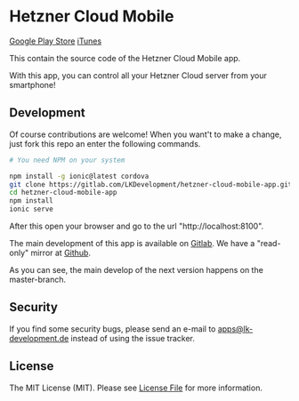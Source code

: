 # Hetzner Cloud Mobile

[Google Play Store](https://play.google.com/store/apps/details?id=de.lkdevelopment.hetzner)
[iTunes](https://itunes.apple.com/de/app/hetzner-cloud-mobile/id1342303703?mt=8)

This contain the source code of the Hetzner Cloud Mobile app.

With this app, you can control all your Hetzner Cloud server from your smartphone!

## Development
Of course contributions are welcome! When you want't to make a change, just fork this repo an enter the following commands.
```bash
# You need NPM on your system

npm install -g ionic@latest cordova 
git clone https://gitlab.com/LKDevelopment/hetzner-cloud-mobile-app.git
cd hetzner-cloud-mobile-app
npm install
ionic serve
```
After this open your browser and go to the url "http://localhost:8100". 

The main development of this app is available on [Gitlab](https://gitlab.com/LKDevelopment/hetzner-cloud-mobile-app). We have a "read-only" mirror at [Github](https://github.com/LKDevelopment/hetzner-cloud-mobile-app). 

As you can see, the main develop of the next version happens on the master-branch. 

## Security
If you find some security bugs, please send an e-mail to apps@lk-development.de instead of using the issue tracker.

## License
The MIT License (MIT). Please see [License File](LICENSE.md) for more information.
